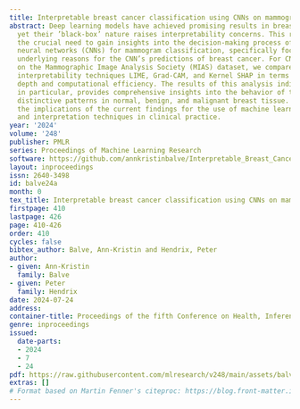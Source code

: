 ```yaml
---
title: Interpretable breast cancer classification using CNNs on mammographic images
abstract: Deep learning models have achieved promising results in breast cancer classification,
  yet their ’black-box’ nature raises interpretability concerns. This research addresses
  the crucial need to gain insights into the decision-making process of convolutional
  neural networks (CNNs) for mammogram classification, specifically focusing on the
  underlying reasons for the CNN’s predictions of breast cancer. For CNNs trained
  on the Mammographic Image Analysis Society (MIAS) dataset, we compared the post-hoc
  interpretability techniques LIME, Grad-CAM, and Kernel SHAP in terms of explanatory
  depth and computational efficiency. The results of this analysis indicate that Grad-CAM,
  in particular, provides comprehensive insights into the behavior of the CNN, revealing
  distinctive patterns in normal, benign, and malignant breast tissue. We discuss
  the implications of the current findings for the use of machine learning models
  and interpretation techniques in clinical practice.
year: '2024'
volume: '248'
publisher: PMLR
series: Proceedings of Machine Learning Research
software: https://github.com/annkristinbalve/Interpretable_Breast_Cancer_Classification
layout: inproceedings
issn: 2640-3498
id: balve24a
month: 0
tex_title: Interpretable breast cancer classification using CNNs on mammographic images
firstpage: 410
lastpage: 426
page: 410-426
order: 410
cycles: false
bibtex_author: Balve, Ann-Kristin and Hendrix, Peter
author:
- given: Ann-Kristin
  family: Balve
- given: Peter
  family: Hendrix
date: 2024-07-24
address:
container-title: Proceedings of the fifth Conference on Health, Inference, and Learning
genre: inproceedings
issued:
  date-parts:
  - 2024
  - 7
  - 24
pdf: https://raw.githubusercontent.com/mlresearch/v248/main/assets/balve24a/balve24a.pdf
extras: []
# Format based on Martin Fenner's citeproc: https://blog.front-matter.io/posts/citeproc-yaml-for-bibliographies/
---
```

